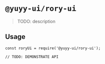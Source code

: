# `@yuyy-ui/rory-ui`

> TODO: description

## Usage

```
const roryUi = require('@yuyy-ui/rory-ui');

// TODO: DEMONSTRATE API
```
